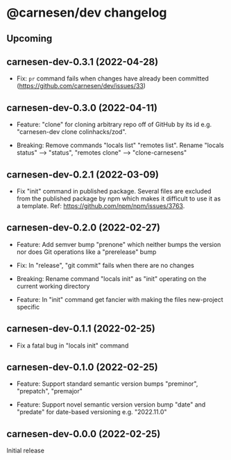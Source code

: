 # **@carnesen/dev** changelog

## Upcoming

## carnesen-dev-0.3.1 (2022-04-28)

- Fix: `pr` command fails when changes have already been committed (https://github.com/carnesen/dev/issues/33)

## carnesen-dev-0.3.0 (2022-04-11)

- Feature: "clone" for cloning arbitrary repo off of GitHub by its id e.g. "carnesen-dev clone colinhacks/zod".

- Breaking: Remove commands "locals list" "remotes list". Rename "locals status" --> "status", "remotes clone" --> "clone-carnesens"

## carnesen-dev-0.2.1 (2022-03-09)

- Fix "init" command in published package. Several files are excluded from the published package by npm which makes it difficult to use it as a template. Ref: https://github.com/npm/npm/issues/3763.

## carnesen-dev-0.2.0 (2022-02-27)

- Feature: Add semver bump "prenone" which neither bumps the version nor does Git operations like a "prerelease" bump

- Fix: In "release", "git commit" fails when there are no changes

- Breaking: Rename command "locals init" as "init" operating on the current working directory

- Feature: In "init" command get fancier with making the files new-project specific

## carnesen-dev-0.1.1 (2022-02-25)

- Fix a fatal bug in "locals init" command

## carnesen-dev-0.1.0 (2022-02-25)

- Feature: Support standard semantic version bumps "preminor", "prepatch", "premajor"

- Feature: Support novel semantic version version bump  "date" and "predate" for date-based versioning e.g. "2022.11.0"

## carnesen-dev-0.0.0 (2022-02-25)

Initial release
